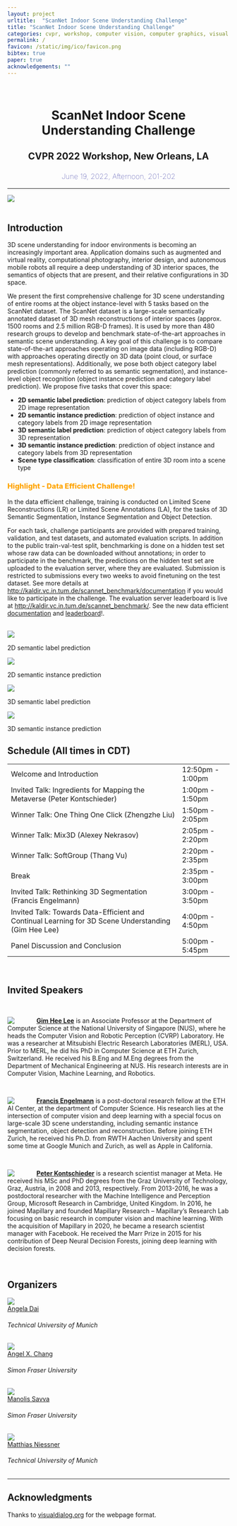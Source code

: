 ```yaml
---
layout: project
urltitle:  "ScanNet Indoor Scene Understanding Challenge"
title: "ScanNet Indoor Scene Understanding Challenge"
categories: cvpr, workshop, computer vision, computer graphics, visual learning, simulation environments, robotics, machine learning, natural language processing, reinforcement learning
permalink: /
favicon: /static/img/ico/favicon.png
bibtex: true
paper: true
acknowledgements: ""
---
```


<br>
<div class="row">
  <div class="col-xs-12">
    <center><h1>ScanNet Indoor Scene Understanding Challenge</h1></center>
    <center><h2>CVPR 2022 Workshop, New Orleans, LA</h2></center>
    <center><h3 style="color:darkblue;font-weight:100">June 19, 2022, Afternoon, 201-202</h3></center> <!-- location-->
  </div>
</div>

<hr>

<div class="row" id="intro">
  <div class="col-md-12">
    <img src="{{ "/static/img/splash.jpg" | prepend:site.baseurl }}">
  </div>
</div>

<br>
<div class="row" id="cfp">
  <div class="col-xs-12">
    <h2>Introduction</h2>
  </div>
</div>
<div class="row">
  <div class="col-xs-12">
    <p>
      3D scene understanding for indoor environments is becoming an increasingly important area.
      Application domains such as augmented and virtual reality, computational photography, interior design, and autonomous mobile robots all require a deep understanding of 3D interior spaces, the semantics of objects that are present, and their relative configurations in 3D space.
    </p>
    <p>
      We present the first comprehensive challenge for 3D scene understanding of entire rooms at the object instance-level with 5 tasks based on the ScanNet dataset.
      The ScanNet dataset is a large-scale semantically annotated dataset of 3D mesh reconstructions of interior spaces (approx. 1500 rooms and 2.5 million RGB-D frames).
      It is used by more than 480 research groups to develop and benchmark state-of-the-art approaches in semantic scene understanding.
      A key goal of this challenge is to compare state-of-the-art approaches operating on image data (including RGB-D) with approaches operating directly on 3D data (point cloud, or surface mesh representations).
      Additionally, we pose both object category label prediction (commonly referred to as semantic segmentation), and instance-level object recognition (object instance prediction and category label prediction).
      We propose five tasks that cover this space:
    </p>
    <ul>
      <li>
        <strong>2D semantic label prediction</strong>: prediction of object category labels from 2D image representation
      </li>
      <li>
        <strong>2D semantic instance prediction</strong>: prediction of object instance and category labels from 2D image representation
      </li>
      <li>
        <strong>3D semantic label prediction</strong>: prediction of object category labels from 3D representation
      </li>
      <li>
        <strong>3D semantic instance prediction</strong>: prediction of object instance and category labels from 3D representation
      </li>
      <li>
        <strong>Scene type classification</strong>: classification of entire 3D room into a scene type
      </li>
    </ul>
      <h3 style="color:orange;font-weight:800">Highlight - Data Efficient Challenge!</h3>
    <p>In the data efficient challenge, training is conducted on  Limited Scene Reconstructions (LR) or Limited Scene Annotations (LA), for the tasks of 3D Semantic Segmentation, Instance Segmentation and Object Detection. 
    </p>
    <p>
      For each task, challenge participants are provided with prepared training, validation, and test datasets, and automated evaluation scripts.
      In addition to the public train-val-test split, benchmarking is done on a hidden test set whose raw data can be downloaded without annotations; in order to participate in the benchmark, the predictions on the hidden test set are uploaded to the evaluation server, where they are evaluated.
      Submission is restricted to submissions every two weeks to avoid finetuning on the test dataset.
      See more details at <a href="http://kaldir.vc.in.tum.de/scannet_benchmark/documentation">http://kaldir.vc.in.tum.de/scannet_benchmark/documentation</a> if you would like to participate in the challenge.
      The evaluation server leaderboard is live at <a href="http://kaldir.vc.in.tum.de/scannet_benchmark/">http://kaldir.vc.in.tum.de/scannet_benchmark/</a>.
      See the new data efficient <a href="http://kaldir.vc.in.tum.de/scannet_benchmark/data_efficient/documentation">documentation</a> and <a href="http://kaldir.vc.in.tum.de/scannet_benchmark/data_efficient">leaderboard</a>!.
    </p>
  </div>
</div>
<br>

<div class="row" id="tasks">
  <div class="col-md-6 text-center">
    <img src="{{ "/static/img/semantic_label_2d.jpg" | prepend:site.baseurl }}">
    <p>2D semantic label prediction</p>
  </div>
  <div class="col-md-6 text-center">
    <img src="{{ "/static/img/semantic_instance_2d.jpg" | prepend:site.baseurl }}">
    <p>2D semantic instance prediction</p>
  </div>
  <div class="col-md-6 text-center">
    <img src="{{ "/static/img/semantic_label_3d.jpg" | prepend:site.baseurl }}">
    <p>3D semantic label prediction</p>
  </div>
  <div class="col-md-6 text-center">
    <img src="{{ "/static/img/semantic_instance_3d.jpg" | prepend:site.baseurl }}">
    <p>3D semantic instance prediction</p>
  </div>
  <!-- <div class="col-md-4">
    <p>&nbsp;</p>
  </div> -->
  <!-- <div class="col-md-4">
    <img src="{{ "/static/img/scene_type_classification.jpg" | prepend:site.baseurl }}">
    <p>Scene type classification</p>
  </div> -->
</div>

<!-- 
<div class="row" id="schedule">
  <div class="col-xs-12">
    <h2>Important Dates</h2>
  </div>
</div>
 -->
 
<!-- 
<div class="row">
  <div class="col-xs-12">
    <table class="table table-striped">
      <tbody>
        <tr><td>TBD</td><td>TBD</td></tr>
        <tr>
          <td>Poster Submission Deadline</td>
          <td>May 20 2020</td>
        </tr>
        <tr>
          <td>Notification to Authors</td>
          <td>May 25 2020</td>
        </tr>
        <tr>
          <td>Workshop Date</td>
          <td>June 19 2020</td>
        </tr>
      </tbody>
    </table>
  </div>
</div><br>
 -->
<!-- 
<div class="row" id="cfp">
  <div class="col-xs-12">
    <h2>Posters</h2>
  </div>
</div>
<div class="row">
  <div class="col-xs-12">
    <p>
      To submit a poster to the workshop, please email the poster as .pdf file to scannet@googlegroups.com.
    </p>
  </div>
</div><br>
-->

<div class="row" id="schedule">
  <div class="col-xs-12">
    <h2>Schedule (All times in CDT)</h2>
  </div>
</div>
<div class="row">
  <div class="col-xs-12">
     <table class="table table-striped">
      <tbody>
        <tr>
          <td>Welcome and Introduction</td>
          <td>12:50pm - 1:00pm</td>
        </tr>
        <tr>
          <td>Invited Talk: Ingredients for Mapping the Metaverse (Peter Kontschieder)</td>
          <td>1:00pm - 1:50pm</td>
        </tr>
        <tr>
          <td>Winner Talk: One Thing One Click (Zhengzhe Liu) </td>
          <td>1:50pm - 2:05pm</td>
        </tr>
        <tr>
          <td>Winner Talk: Mix3D (Alexey Nekrasov)</td>
          <td>2:05pm - 2:20pm</td>
        </tr>
        <tr>
          <td>Winner Talk: SoftGroup (Thang Vu) </td>
          <td>2:20pm - 2:35pm</td>
        </tr>
        <tr>
          <td>Break</td>
          <td>2:35pm - 3:00pm</td>
        </tr>
        <tr>
          <td>Invited Talk: Rethinking 3D Segmentation (Francis Engelmann)</td>
          <td>3:00pm - 3:50pm</td>
        </tr>
        <tr>
          <td>Invited Talk: Towards Data-Efficient and Continual Learning for 3D Scene Understanding (Gim Hee Lee)</td> 
          <td>4:00pm - 4:50pm</td>
        </tr>
        <tr>
          <td>Panel Discussion and Conclusion</td>
          <td>5:00pm - 5:45pm</td>
        </tr>
      </tbody>
    </table>
  </div>
</div>

<br>
<div class="row" id="speakers">
  <div class="col-xs-12">
    <h2>Invited Speakers</h2>
  </div>
</div><br>

<div class="row">
  <div class="col-md-12">
    <a href="https://www.comp.nus.edu.sg/~leegh/"><img class="people-pic" style="float:left;margin-right:50px;" src="{{ "/static/img/people/gim_hee_lee.png" | prepend:site.baseurl }}"></a>
    <p>
      <b><a href="https://www.comp.nus.edu.sg/~leegh/">Gim Hee Lee</a></b> is an Associate Professor at the Department of Computer Science at the National University of Singapore (NUS), where he heads the Computer Vision and Robotic Perception (CVRP) Laboratory. He was a researcher at Mitsubishi Electric Research Laboratories (MERL), USA. Prior to MERL, he did his PhD in Computer Science at ETH Zurich, Switzerland. He received his B.Eng and M.Eng degrees from the Department of Mechanical Engineering at NUS. His research interests are in Computer Vision, Machine Learning, and Robotics.
    </p>
  </div>
</div><br>
<div class="row">
  <div class="col-md-12">
    <a href="https://francisengelmann.github.io/"><img class="people-pic" style="float:left;margin-right:50px;" src="{{ "/static/img/people/francis_engelmann.png" | prepend:site.baseurl }}"></a>
    <p>
      <b><a href="https://francisengelmann.github.io/">Francis Engelmann</a></b> is a post-doctoral research fellow at the ETH AI Center, at the department of Computer Science. His research lies at the intersection of computer vision and deep learning with a special focus on large-scale 3D scene understanding, including semantic instance segmentation, object detection and reconstruction. Before joining ETH Zurich, he received his Ph.D. from RWTH Aachen University and spent some time at Google Munich and Zurich, as well as Apple in California.
    </p>
  </div>
</div><br>

<div class="row">
  <div class="col-md-12">
    <a href="https://scholar.google.com/citations?user=CxbDDRMAAAAJ&hl=en"><img class="people-pic" style="float:left;margin-right:50px;" src="{{ "/static/img/people/peter_kontschieder.png" | prepend:site.baseurl }}"></a>
    <p>
      <b><a href="https://scholar.google.com/citations?user=CxbDDRMAAAAJ&hl=en">Peter Kontschieder</a></b> is a research scientist manager at Meta. He received his MSc and PhD degrees from the Graz University of Technology, Graz, Austria, in 2008 and 2013, respectively. From 2013-2016, he was a postdoctoral researcher with the Machine Intelligence and Perception Group, Microsoft Research in Cambridge, United Kingdom. In 2016, he joined Mapillary and founded Mapillary Research – Mapillary’s Research Lab focusing on basic research in computer vision and machine learning. With the acquisition of Mapillary in 2020, he became a research scientist manager with Facebook. He received the Marr Prize in 2015 for his contribution of Deep Neural Decision Forests, joining deep learning with decision forests. 
    </p>
  </div>
</div><br>

<div class="row">
  <div class="col-xs-12">
    <h2>Organizers</h2>
  </div>
</div>

<div class="row">
  <div class="col-xs-2">
    <a href="https://angeladai.github.io/">
      <img class="people-pic" src="{{ "/static/img/people/angela.png" | prepend:site.baseurl }}">
    </a>
    <div class="people-name">
      <a href="https://angeladai.github.io/">Angela Dai</a>
      <h6>Technical University of Munich</h6>
    </div>
  </div>

  <div class="col-xs-2">
    <a href="https://angelxuanchang.github.io/">
      <img class="people-pic" src="{{ "/static/img/people/angel.png" | prepend:site.baseurl }}">
    </a>
    <div class="people-name">
      <a href="https://angelxuanchang.github.io/">Angel X. Chang</a>
      <h6>Simon Fraser University</h6>
    </div>
  </div>

  <div class="col-xs-2">
    <a href="https://msavva.github.io/">
      <img class="people-pic" src="{{ "/static/img/people/manolis.png" | prepend:site.baseurl }}">
    </a>
    <div class="people-name">
      <a href="https://msavva.github.io/">Manolis Savva</a>
      <h6>Simon Fraser University</h6>
    </div>
  </div>

  <div class="col-xs-2">
    <a href="https://niessnerlab.org/members/matthias_niessner/profile.html">
      <img class="people-pic" src="{{ "/static/img/people/matthias.png" | prepend:site.baseurl }}">
    </a>
    <div class="people-name">
      <a href="https://niessnerlab.org/members/matthias_niessner/profile.html">Matthias Niessner</a>
      <h6>Technical University of Munich</h6>
    </div>
  </div>
</div>

<hr>

<div class="row">
  <div class="col-xs-12">
    <h2>Acknowledgments</h2>
  </div>
</div>
<a name="/acknowledgements"></a>
<div class="row">
  <div class="col-xs-12">
    <p>
      Thanks to <span style="color:#1a1aff;font-weight:400;"> <a href="https://visualdialog.org/">visualdialog.org</a></span> for the webpage format.
    </p>
  </div>
</div>
